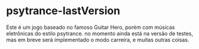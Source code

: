 # psytrance-lastVersion

Este é um jogo baseado no famoso Guitar Hero, porém com músicas eletrônicas do estilo psytrance. no momento ainda está na versão de testes, mas em breve será implementado o modo carreira, e muitas outras coisas.
